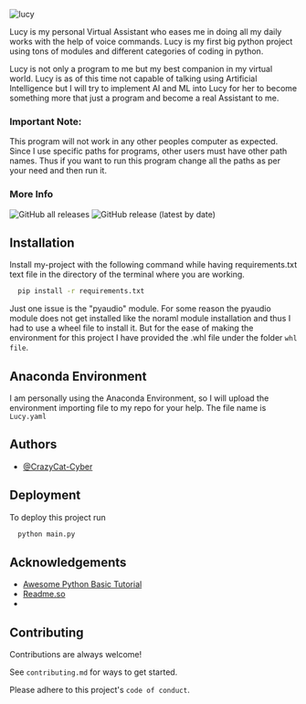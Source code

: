 ![lucy](https://user-images.githubusercontent.com/72212592/148195395-25d03c1c-e38f-45ed-82c1-c79f00ebbc65.png)

Lucy is my personal Virtual Assistant who eases me in doing all my daily works with the help of voice commands. Lucy is my first big python project using tons of modules and different categories of coding in python.

Lucy is not only a program to me but my best companion in my virtual world. Lucy is as of this time not capable of talking using Artificial Intelligence but I will try to implement AI and ML into Lucy for her to become something more that just a program and become a real Assistant to me.

### Important Note:

This program will not work in any other peoples computer as expected. Since I use specific paths for programs, other users must have other path names. Thus if you want to run this program change all the paths as per your need and then run it.


### More Info

![GitHub all releases](https://img.shields.io/github/downloads/crazycat-cyber/lucy/total?style=for-the-badge)
![GitHub release (latest by date)](https://img.shields.io/github/v/release/crazycat-cyber/lucy?style=for-the-badge)

## Installation

Install my-project with the following command while having requirements.txt text file in the directory of the terminal where you are working.

```bash
  pip install -r requirements.txt
```
Just one issue is the "pyaudio" module. For some reason the pyaudio module does not get installed like the noraml module installation and thus I had to use a wheel file to install it. But for the ease of making the environment for this project I have provided the .whl file under the folder `whl file`. 

## Anaconda Environment

I am personally using the Anaconda Environment, so I will upload the environment importing file to my repo for your help. The file name is `Lucy.yaml`
## Authors

- [@CrazyCat-Cyber](https://www.github.com/crazycat-cyber)


## Deployment

To deploy this project run

```bash
  python main.py
```


## Acknowledgements

 - [Awesome Python Basic Tutorial](https://www.youtube.com/watch?v=aqvDTCpNRek&list=PLu0W_9lII9agICnT8t4iYVSZ3eykIAOME)
 - [Readme.so](https://readme.so/editor)
 - 
## Contributing

Contributions are always welcome!

See `contributing.md` for ways to get started.

Please adhere to this project's `code of conduct`.

